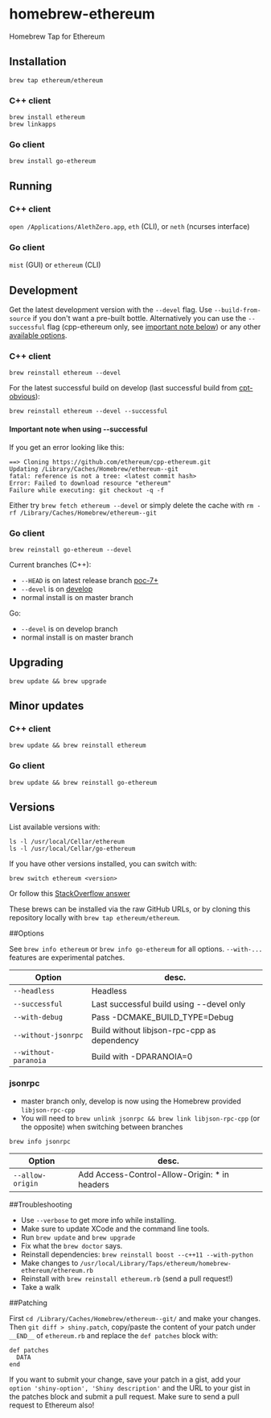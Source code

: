 homebrew-ethereum
=================

Homebrew Tap for Ethereum

## Installation

```
brew tap ethereum/ethereum
```

### C++ client
```
brew install ethereum
brew linkapps
```

### Go client
```
brew install go-ethereum
```

## Running

### C++ client
`open /Applications/AlethZero.app`, `eth` (CLI), or `neth` (ncurses interface)

### Go client
`mist` (GUI) or `ethereum` (CLI)


## Development
Get the latest development version with the `--devel` flag. Use `--build-from-source` if you don't want a pre-built bottle. Alternatively you can use the `--successful` flag (cpp-ethereum only, see [important note below](#important-note-when-using---successful)) or any other [available options](#options).

### C++ client
```
brew reinstall ethereum --devel
```

For the latest successful build on develop (last successful build from [cpt-obvious](http://build.ethdev.com/waterfall)):
```
brew reinstall ethereum --devel --successful
```

#### Important note when using --successful

If you get an error looking like this:
```
==> Cloning https://github.com/ethereum/cpp-ethereum.git
Updating /Library/Caches/Homebrew/ethereum--git
fatal: reference is not a tree: <latest commit hash>
Error: Failed to download resource "ethereum"
Failure while executing: git checkout -q -f
```

Either try `brew fetch ethereum --devel` or simply delete the cache with `rm -rf /Library/Caches/Homebrew/ethereum--git`


### Go client
```
brew reinstall go-ethereum --devel
```

Current branches (C++):
* `--HEAD` is on latest release branch [poc-7+](https://github.com/ethereum/cpp-ethereum/commits/poc-7+)
* `--devel` is on [develop](https://github.com/ethereum/cpp-ethereum/commits/develop)
* normal install is on master branch

Go:
* `--devel` is on develop branch
* normal install is on master branch


## Upgrading

```
brew update && brew upgrade
```

## Minor updates

### C++ client
```
brew update && brew reinstall ethereum
```

### Go client
```
brew update && brew reinstall go-ethereum
```

## Versions
List available versions with:
```
ls -l /usr/local/Cellar/ethereum
ls -l /usr/local/Cellar/go-ethereum
```

If you have other versions installed, you can switch with:
```
brew switch ethereum <version>
```
Or follow this [StackOverflow answer](http://stackoverflow.com/a/9832084/2639784)

These brews can be installed via the raw GitHub URLs, or by cloning this
repository locally with `brew tap ethereum/ethereum`.

##Options

See `brew info ethereum` or `brew info go-ethereum` for all options. `--with-...` features are experimental patches.

Option               | desc.
---------------------|---------
`--headless`         | Headless
`--successful`       | Last successful build using --devel only
`--with-debug`       | Pass -DCMAKE_BUILD_TYPE=Debug
`--without-jsonrpc`  | Build without libjson-rpc-cpp as dependency
`--without-paranoia` | Build with -DPARANOIA=0

### jsonrpc
* master branch only, develop is now using the Homebrew provided `libjson-rpc-cpp`
* You will need to `brew unlink jsonrpc && brew link libjson-rpc-cpp` (or the opposite) when switching between branches

`brew info jsonrpc`

Option           | desc.
-----------------|---------
`--allow-origin` | Add Access-Control-Allow-Origin: * in headers

##Troubleshooting

* Use `--verbose` to get more info while installing.
* Make sure to update XCode and the command line tools.
* Run `brew update` and `brew upgrade`
* Fix what the `brew doctor` says.
* Reinstall dependencies: `brew reinstall boost --c++11 --with-python`
* Make changes to `/usr/local/Library/Taps/ethereum/homebrew-ethereum/ethereum.rb`
* Reinstall with `brew reinstall ethereum.rb` (send a pull request!)
* Take a walk

##Patching

First `cd /Library/Caches/Homebrew/ethereum--git/` and make your changes. Then `git diff > shiny.patch`, copy/paste the content of your patch under `__END__` of `ethereum.rb` and replace the `def patches` block with:

```
def patches
  DATA
end
```

If you want to submit your change, save your patch in a gist, add your `option 'shiny-option', 'Shiny description'` and the URL to your gist in the patches block and submit a pull request. Make sure to send a pull request to Ethereum also!
